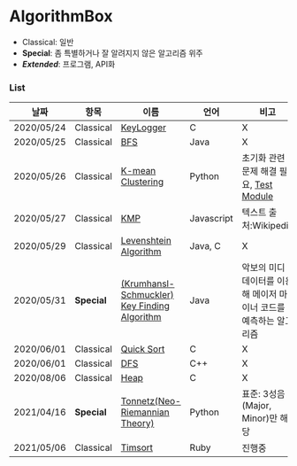 # AlgorithmBox

* Classical: 일반
* **Special**: 좀 특별하거나 잘 알려지지 않은 알고리즘 위주
* ***Extended***: 프로그램, API화
### List
|날짜|항목|이름|언어|비고|
|----|----|----|---|---|
|2020/05/24|Classical|[KeyLogger](https://github.com/Re-Coma/OneDayOneAlgorithm/tree/master/Classic/KeyLogger)|C|X|
|2020/05/25|Classical|[BFS](https://github.com/Re-Coma/OneDayOneAlgorithm/tree/master/Classic/bfs/java)|Java|X|
|2020/05/26|Classical|[K-mean Clustering](https://github.com/Re-Coma/OneDayOneAlgorithm/tree/master/Classic/k-mean-clustering)|Python|초기화 관련 문제 해결 필요, [Test Module](https://github.com/Re-Coma/OneDayOneAlgorithm/blob/master/Classic/k-mean-clustering/testcase.ipynb)|
|2020/05/27|Classical|[KMP](https://github.com/Re-Coma/OneDayOneAlgorithm/tree/master/Classic/kms)|Javascript|텍스트 출처:Wikipedia|
|2020/05/29|Classical|[Levenshtein Algorithm](https://github.com/Re-Coma/OneDayOneAlgorithm/tree/master/Classic/levenstein/)|Java, C|X|
|2020/05/31|__Special__|[(Krumhansl-Schmuckler) Key Finding Algorithm](https://github.com/Re-Coma/OneDayOneAlgorithm/tree/master/Special/key-finding/)|Java|악보의 미디 데이터를 이용해 메이저 마이너 코드를 예측하는 알고리즘|
|2020/06/01|Classical|[Quick Sort](https://github.com/Re-Coma/OneDayOneAlgorithm/blob/master/Classic/sort/quick-sort/quick_sort.c)|C|X|
|2020/06/01|Classical|[DFS](https://github.com/Re-Coma/OneDayOneAlgorithm/tree/master/Classic/dfs/)|C++|X|
|2020/08/06|Classical|[Heap](https://github.com/ReicomA/OneDayOneAlgorithm/tree/master/Classic/heap/c)|C|X|
|2021/04/16|__Special__|[Tonnetz(Neo-Riemannian Theory)](Special/tonnetz/tonnetz.py)|Python|표준: 3성음(Major, Minor)만 해당|
|2021/05/06|Classical|[Timsort](Classic/timsort)|Ruby|진행중|
